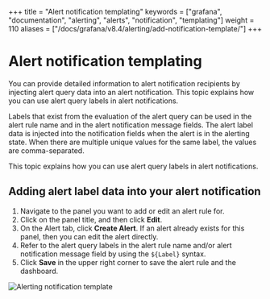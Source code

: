 +++
title = "Alert notification templating"
keywords = ["grafana", "documentation", "alerting", "alerts", "notification", "templating"]
weight = 110
aliases = ["/docs/grafana/v8.4/alerting/add-notification-template/"]
+++

# Alert notification templating

You can provide detailed information to alert notification recipients by injecting alert query data into an alert notification. This topic explains how you can use alert query labels in alert notifications.

Labels that exist from the evaluation of the alert query can be used in the alert rule name and in the alert notification message fields. The alert label data is injected into the notification fields when the alert is in the alerting state. When there are multiple unique values for the same label, the values are comma-separated.

This topic explains how you can use alert query labels in alert notifications.

## Adding alert label data into your alert notification

1. Navigate to the panel you want to add or edit an alert rule for.
1. Click on the panel title, and then click **Edit**.
1. On the Alert tab, click **Create Alert**. If an alert already exists for this panel, then you can edit the alert directly.
1. Refer to the alert query labels in the alert rule name and/or alert notification message field by using the `${Label}` syntax.
1. Click **Save** in the upper right corner to save the alert rule and the dashboard.

![Alerting notification template](/static/img/docs/alerting/alert-notification-template-7-4.png)
